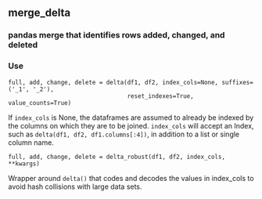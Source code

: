 ## merge_delta
### pandas merge that identifies rows added, changed, and deleted

### Use

```
full, add, change, delete = delta(df1, df2, index_cols=None, suffixes=('_1', '_2'),
                                  reset_indexes=True, value_counts=True)
```

If `index_cols` is None, the dataframes are assumed to already be indexed by the
columns on which they are to be joined. `index_cols` will accept an Index, such as
`delta(df1, df2, df1.columns[:4])`, in addition to a list or single column name.

```
full, add, change, delete = delta_robust(df1, df2, index_cols, **kwargs)
```

Wrapper around `delta()` that codes and decodes the values in index_cols to avoid
hash collisions with large data sets.
